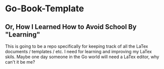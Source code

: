 # Go-Book-Template
## Or, How I Learned How to Avoid School By "Learning"

This is going to be a repo specifically for keeping track of all the LaTex documents / templates / etc. I need for learning and improving my LaTex skils. Maybe one day someone in the Go world will need a LaTex editor, why can't it be me?
